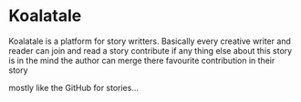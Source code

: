 # Koalatale

Koalatale is a platform for story writters. Basically every creative writer and reader can join and read a story contribute if any thing else about this story is in the mind the author can merge there favourite contribution in their story

mostly like the GitHub for stories...